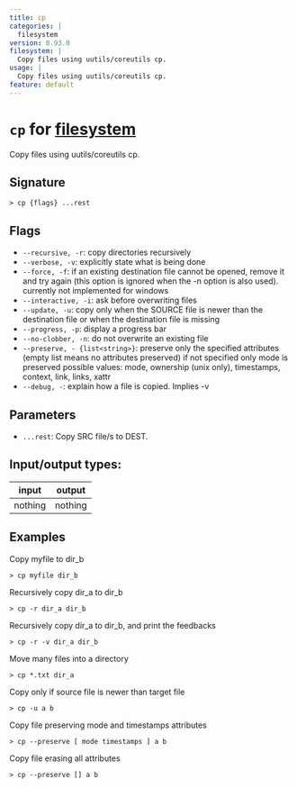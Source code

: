 ```yaml
---
title: cp
categories: |
  filesystem
version: 0.93.0
filesystem: |
  Copy files using uutils/coreutils cp.
usage: |
  Copy files using uutils/coreutils cp.
feature: default
---
```

<!-- This file is automatically generated. Please edit the command in https://github.com/nushell/nushell instead. -->

# `cp` for [filesystem](/commands/categories/filesystem.md)

<div class='command-title'>Copy files using uutils&#x2f;coreutils cp.</div>

## Signature

```> cp {flags} ...rest```

## Flags

 -  `--recursive, -r`: copy directories recursively
 -  `--verbose, -v`: explicitly state what is being done
 -  `--force, -f`: if an existing destination file cannot be opened, remove it and try
                    again (this option is ignored when the -n option is also used).
                    currently not implemented for windows
 -  `--interactive, -i`: ask before overwriting files
 -  `--update, -u`: copy only when the SOURCE file is newer than the destination file or when the destination file is missing
 -  `--progress, -p`: display a progress bar
 -  `--no-clobber, -n`: do not overwrite an existing file
 -  `--preserve, - {list<string>}`: preserve only the specified attributes (empty list means no attributes preserved)
                    if not specified only mode is preserved
                    possible values: mode, ownership (unix only), timestamps, context, link, links, xattr
 -  `--debug, -`: explain how a file is copied. Implies -v

## Parameters

 -  `...rest`: Copy SRC file/s to DEST.


## Input/output types:

| input   | output  |
| ------- | ------- |
| nothing | nothing |

## Examples

Copy myfile to dir_b
```nu
> cp myfile dir_b

```

Recursively copy dir_a to dir_b
```nu
> cp -r dir_a dir_b

```

Recursively copy dir_a to dir_b, and print the feedbacks
```nu
> cp -r -v dir_a dir_b

```

Move many files into a directory
```nu
> cp *.txt dir_a

```

Copy only if source file is newer than target file
```nu
> cp -u a b

```

Copy file preserving mode and timestamps attributes
```nu
> cp --preserve [ mode timestamps ] a b

```

Copy file erasing all attributes
```nu
> cp --preserve [] a b

```
